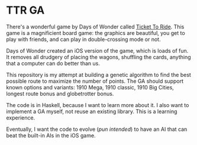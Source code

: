 TTR GA
======
There's a wonderful game by Days of Wonder called [Ticket To Ride][1]. This game is a magnificient board game: the graphics are beautiful, you get to play with friends, and can play in double-crossing mode or not.

Days of Wonder created an iOS version of the game, which is loads of fun. It removes all drudgery of placing the wagons, shuffling the cards, anything that a computer can do better than us.

This repository is my attempt at building a genetic algorithm to find the best possible route to maximize the number of points. The GA should support known options and variants: 1910 Mega, 1910 classic, 1910 Big Cities, longest route bonus and globetrotter bonus.

The code is in Haskell, because I want to learn more about it. I also want to implement a GA myself, not reuse an existing library. This is a learning experience.

Eventually, I want the code to evolve (*pun intended*) to have an AI that can beat the built-in AIs in the iOS game.

  [1]: http://www.daysofwonder.com/tickettoride/
